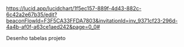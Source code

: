 https://lucid.app/lucidchart/1f5ec157-889f-4d43-882c-6c42a2e67b35/edit?beaconFlowId=F3F5CA33FFDA7803&invitationId=inv_9371cf23-296d-4a4b-af0f-a63ce1aed242&page=0_0#

Desenho tabelas projeto